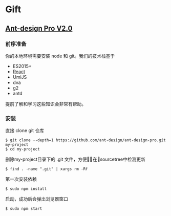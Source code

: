 # Gift


## [Ant-design Pro V2.0](https://pro.ant.design/docs/getting-started-cn)
### 前序准备
你的本地环境需要安装 node 和 git。我们的技术栈基于 

+ ES2015+
+ [React](https://react.docschina.org/docs/hello-world.html)
+ UmiJS
+ dva
+ g2
+ antd

提前了解和学习这些知识会非常有帮助。

### 安装
直接 clone git 仓库
```
$ git clone --depth=1 https://github.com/ant-design/ant-design-pro.git my-project
$ cd my-project
```

删除my-project目录下的 .git 文件，方便在sourcetree中检测更新
```
$ find . -name ".git" | xargs rm -Rf
```

第一次安装依赖
```
$ sudo npm install
```

启动，成功后会弹出浏览器窗口
```
$ sudo npm start
```